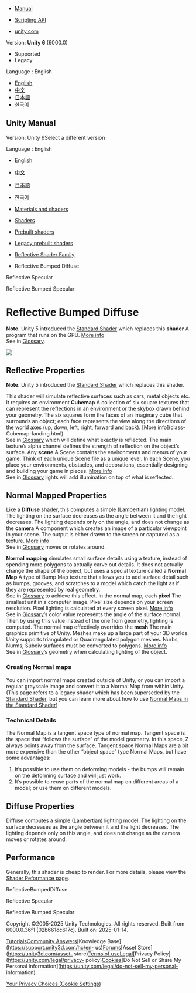 [](https://docs.unity3d.com)

  * [Manual](../Manual/index.html)
  * [Scripting API](../ScriptReference/index.html)

  * [unity.com](https://unity.com/)

Version: **Unity 6** (6000.0)

  * Supported
  * Legacy

Language : English

  * [English](/Manual/shader-ReflectiveBumpedDiffuse.html)
  * [中文](/cn/current/Manual/shader-ReflectiveBumpedDiffuse.html)
  * [日本語](/ja/current/Manual/shader-ReflectiveBumpedDiffuse.html)
  * [한국어](/kr/current/Manual/shader-ReflectiveBumpedDiffuse.html)

[](https://docs.unity3d.com)

## Unity Manual

Version: Unity 6Select a different version

Language : English

  * [English](/Manual/shader-ReflectiveBumpedDiffuse.html)
  * [中文](/cn/current/Manual/shader-ReflectiveBumpedDiffuse.html)
  * [日本語](/ja/current/Manual/shader-ReflectiveBumpedDiffuse.html)
  * [한국어](/kr/current/Manual/shader-ReflectiveBumpedDiffuse.html)

  * [Materials and shaders](materials-and-shaders.html)
  * [Shaders](Shaders.html)
  * [Prebuilt shaders](shader-built-in-landing.html)
  * [Legacy prebuilt shaders](Built-inShaderGuide.html)
  * [Reflective Shader Family](shader-ReflectiveFamily.html)
  * Reflective Bumped Diffuse

[](shader-ReflectiveSpecular.html)

Reflective Specular

[](shader-ReflectiveBumpedSpecular.html)

Reflective Bumped Specular

# Reflective Bumped Diffuse

**Note.** Unity 5 introduced the [Standard Shader](shader-StandardShader.html)
which replaces this **shader** A program that runs on the GPU. [More
info](Shaders.html)  
See in [Glossary](Glossary.html#Shader).

![](../uploads/Shaders/Shader-ReflBump.jpg)

## Reflective Properties

**Note.** Unity 5 introduced the [Standard Shader](shader-StandardShader.html)
which replaces this shader.

This shader will simulate reflective surfaces such as cars, metal objects etc.
It requires an environment **Cubemap** A collection of six square textures
that can represent the reflections in an environment or the skybox drawn
behind your geometry. The six squares form the faces of an imaginary cube that
surrounds an object; each face represents the view along the directions of the
world axes (up, down, left, right, forward and back). [More info](class-
Cubemap-landing.html)  
See in [Glossary](Glossary.html#Cubemap) which will define what exactly is
reflected. The main texture’s alpha channel defines the strength of reflection
on the object’s surface. Any **scene** A Scene contains the environments and
menus of your game. Think of each unique Scene file as a unique level. In each
Scene, you place your environments, obstacles, and decorations, essentially
designing and building your game in pieces. [More info](CreatingScenes.html)  
See in [Glossary](Glossary.html#Scene) lights will add illumination on top of
what is reflected.

## Normal Mapped Properties

Like a **Diffuse** shader, this computes a simple (Lambertian) lighting model.
The lighting on the surface decreases as the angle between it and the light
decreases. The lighting depends only on the angle, and does not change as the
**camera** A component which creates an image of a particular viewpoint in
your scene. The output is either drawn to the screen or captured as a texture.
[More info](CamerasOverview.html)  
See in [Glossary](Glossary.html#Camera) moves or rotates around.

**Normal mapping** simulates small surface details using a texture, instead of
spending more polygons to actually carve out details. It does not actually
change the shape of the object, but uses a special texture called a **Normal
Map** A type of Bump Map texture that allows you to add surface detail such as
bumps, grooves, and scratches to a model which catch the light as if they are
represented by real geometry.  
See in [Glossary](Glossary.html#Normalmap) to achieve this effect. In the
normal map, each **pixel** The smallest unit in a computer image. Pixel size
depends on your screen resolution. Pixel lighting is calculated at every
screen pixel. [More info](ShadowPerformance.html)  
See in [Glossary](Glossary.html#pixel)’s color value represents the angle of
the surface normal. Then by using this value instead of the one from geometry,
lighting is computed. The normal map effectively overrides the **mesh** The
main graphics primitive of Unity. Meshes make up a large part of your 3D
worlds. Unity supports triangulated or Quadrangulated polygon meshes. Nurbs,
Nurms, Subdiv surfaces must be converted to polygons. [More info](mesh.html)  
See in [Glossary](Glossary.html#Mesh)’s geometry when calculating lighting of
the object.

### Creating Normal maps

You can import normal maps created outside of Unity, or you can import a
regular grayscale image and convert it to a Normal Map from within Unity.
(This page refers to a legacy shader which has been superseded by the
[Standard Shader](shader-StandardShader.html), but you can learn more about
how to use [Normal Maps in the Standard
Shader](StandardShaderMaterialParameterNormalMap.html))

### Technical Details

The Normal Map is a tangent space type of normal map. Tangent space is the
space that “follows the surface” of the model geometry. In this space, Z
always points away from the surface. Tangent space Normal Maps are a bit more
expensive than the other “object space” type Normal Maps, but have some
advantages:

  1. It’s possible to use them on deforming models - the bumps will remain on the deforming surface and will just work.
  2. It’s possible to reuse parts of the normal map on different areas of a model; or use them on different models.

## Diffuse Properties

Diffuse computes a simple (Lambertian) lighting model. The lighting on the
surface decreases as the angle between it and the light decreases. The
lighting depends only on this angle, and does not change as the camera moves
or rotates around.

## Performance

Generally, this shader is cheap to render. For more details, please view the
[Shader Peformance page](shader-Performance.html).

ReflectiveBumpedDiffuse

[](shader-ReflectiveSpecular.html)

Reflective Specular

[](shader-ReflectiveBumpedSpecular.html)

Reflective Bumped Specular

Copyright ©2005-2025 Unity Technologies. All rights reserved. Built from
6000.0.36f1 (02b661dc617c). Built on: 2025-01-14.

[Tutorials](https://learn.unity.com/)[Community
Answers](https://answers.unity3d.com)[Knowledge
Base](https://support.unity3d.com/hc/en-
us)[Forums](https://forum.unity3d.com)[Asset Store](https://unity3d.com/asset-
store)[Terms of
use](https://docs.unity3d.com/Manual/TermsOfUse.html)[Legal](https://unity.com/legal)[Privacy
Policy](https://unity.com/legal/privacy-
policy)[Cookies](https://unity.com/legal/cookie-policy)[Do Not Sell or Share
My Personal Information](https://unity.com/legal/do-not-sell-my-personal-
information)

[Your Privacy Choices (Cookie Settings)](javascript:void\(0\);)

